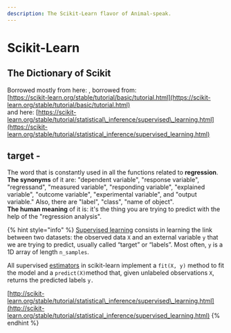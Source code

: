 ```yaml
---
description: The Scikit-Learn flavor of Animal-speak.
---
```


# Scikit-Learn

## The Dictionary of Scikit

Borrowed mostly from here: , borrowed from:   
[https://scikit-learn.org/stable/tutorial/basic/tutorial.html](https://scikit-learn.org/stable/tutorial/basic/tutorial.html)   
and here: [https://scikit-learn.org/stable/tutorial/statistical\_inference/supervised\_learning.html](https://scikit-learn.org/stable/tutorial/statistical_inference/supervised_learning.html)

## **target** - 

The word that is constantly used in all the functions related to **regression**.   
**The synonyms** of it are: "dependent variable", "response variable", "regressand", "measured variable", "responding variable", "explained variable", "outcome variable", "experimental variable", and "output variable." Also, there are "label", "class", "name of object".   
**The human meaning** of it is: it's the thing you are trying to predict with the help of the "regression analysis".

{% hint style="info" %}
[Supervised learning](https://scikit-learn.org/stable/supervised_learning.html#supervised-learning) consists in learning the link between two datasets: the observed data `X` and an external variable `y` that we are trying to predict, usually called “target” or “labels”. Most often, `y` is a 1D array of length `n_samples`.

All supervised [estimators](https://en.wikipedia.org/wiki/Estimator) in scikit-learn implement a `fit(X, y)` method to fit the model and a `predict(X)`method that, given unlabeled observations `X`, returns the predicted labels `y.`

[http://scikit-learn.org/stable/tutorial/statistical\_inference/supervised\_learning.html](http://scikit-learn.org/stable/tutorial/statistical_inference/supervised_learning.html)
{% endhint %}

